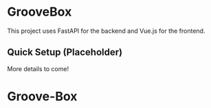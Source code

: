 # GrooveBox

This project uses FastAPI for the backend and Vue.js for the frontend.

## Quick Setup (Placeholder)

More details to come!
# Groove-Box
